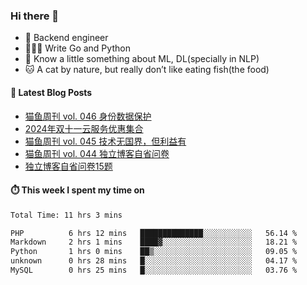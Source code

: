 ### Hi there 👋

- 🔧 Backend engineer
- 👨🏻‍💻 Write Go and Python
- 🔭 Know a little something about ML, DL(specially in NLP)
- 🐱 A cat by nature, but really don’t like eating fish(the food)

#### 📖 Latest Blog Posts
<!-- BLOG-POST-LIST:START -->
- [猫鱼周刊 vol. 046 身份数据保护](https://ameow.xyz/archives/weekly-046)
- [2024年双十一云服务优惠集合](https://ameow.xyz/archives/2024-double-11-cloud-service-sales)
- [猫鱼周刊 vol. 045 技术无国界，但利益有](https://ameow.xyz/archives/weekly-045)
- [猫鱼周刊 vol. 044 独立博客自省问卷](https://ameow.xyz/archives/weekly-044)
- [独立博客自省问卷15题](https://ameow.xyz/archives/independent-blog-questionnaire)
<!-- BLOG-POST-LIST:END -->

#### ⏱️ This week I spent my time on
<!--START_SECTION:waka-->

```txt
Total Time: 11 hrs 3 mins

PHP          6 hrs 12 mins   ██████████████░░░░░░░░░░░   56.14 %
Markdown     2 hrs 1 mins    ████▓░░░░░░░░░░░░░░░░░░░░   18.21 %
Python       1 hrs 0 mins    ██▒░░░░░░░░░░░░░░░░░░░░░░   09.05 %
unknown      0 hrs 28 mins   █░░░░░░░░░░░░░░░░░░░░░░░░   04.17 %
MySQL        0 hrs 25 mins   █░░░░░░░░░░░░░░░░░░░░░░░░   03.76 %
```

<!--END_SECTION:waka-->

<!--
**LeslieLeung/LeslieLeung** is a ✨ _special_ ✨ repository because its `README.md` (this file) appears on your GitHub profile.

Here are some ideas to get you started:

- 🔭 I’m currently working on ...
- 🌱 I’m currently learning ...
- 👯 I’m looking to collaborate on ...
- 🤔 I’m looking for help with ...
- 💬 Ask me about ...
- 📫 How to reach me: ...
- 😄 Pronouns: ...
- ⚡ Fun fact: ...
-->
